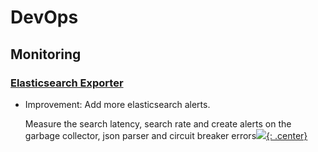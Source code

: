 # DevOps

## Monitoring

### [Elasticsearch Exporter](elasticsearch_exporter.md)

* Improvement: Add more elasticsearch alerts.

    Measure the search latency, search rate and create alerts on the garbage
    collector, json parser and circuit breaker errors[![](not-by-ai.svg){: .center}](https://notbyai.fyi)
